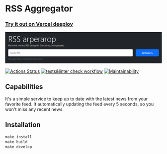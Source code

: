 # RSS Aggregator

<h3><a href="https://frontend-project-11-kirills-projects-9df0e686.vercel.app/" target="_blank">Try it out on Vercel deeploy</a></h3>

![img.png](public/readme_preview.png)

[![Actions Status](https://github.com/KirillTheStranger/frontend-project-11/actions/workflows/hexlet-check.yml/badge.svg)](https://github.com/KirillTheStranger/frontend-project-11/actions)
[![tests&linter check workflow](https://github.com/KirillTheStranger/frontend-project-11/actions/workflows/tests&linter-check.yml/badge.svg)](https://github.com/KirillTheStranger/frontend-project-11/actions/workflows/tests&linter-check.yml)
[![Maintainability](https://api.codeclimate.com/v1/badges/ca8d1eeb7775df7d8403/maintainability)](https://codeclimate.com/github/KirillTheStranger/frontend-project-11/maintainability)

## Capabilities

It's a simple service to keep up to date with the latest news from your favorite feed. It automatically updating the feed every 5 seconds, so you won't miss any recent news.

## Installation

```
make install
make build
make develop
```
